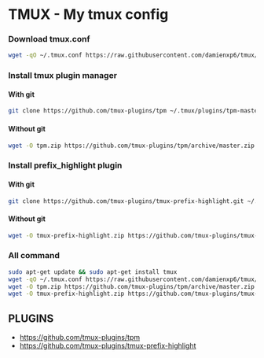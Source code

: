 # TMUX - My tmux config

### Download tmux.conf
```bash
wget -qO ~/.tmux.conf https://raw.githubusercontent.com/damienxp6/tmux/master/tmux.conf
```

### Install tmux plugin manager
#### With git
```bash
git clone https://github.com/tmux-plugins/tpm ~/.tmux/plugins/tpm-master
```
#### Without git
```bash
wget -O tpm.zip https://github.com/tmux-plugins/tpm/archive/master.zip && mkdir -p -v ~/.tmux/plugins && unzip tpm.zip -d ~/.tmux/plugins/
```

### Install prefix_highlight plugin
#### With git
```bash
git clone https://github.com/tmux-plugins/tmux-prefix-highlight.git ~/.tmux/plugins/tmux-prefix-highlight-master
```
#### Without git
```bash
wget -O tmux-prefix-highlight.zip https://github.com/tmux-plugins/tmux-prefix-highlight/archive/master.zip && mkdir -p -v ~/.tmux/plugins && unzip tmux-prefix-highlight.zip -d ~/.tmux/plugins/
```

### All command
```bash
sudo apt-get update && sudo apt-get install tmux
wget -qO ~/.tmux.conf https://raw.githubusercontent.com/damienxp6/tmux/master/tmux.conf
wget -O tpm.zip https://github.com/tmux-plugins/tpm/archive/master.zip && mkdir -p -v ~/.tmux/plugins && unzip tpm.zip -d ~/.tmux/plugins/
wget -O tmux-prefix-highlight.zip https://github.com/tmux-plugins/tmux-prefix-highlight/archive/master.zip && mkdir -p -v ~/.tmux/plugins && unzip tmux-prefix-highlight.zip -d ~/.tmux/plugins/
```

## PLUGINS
- https://github.com/tmux-plugins/tpm
- https://github.com/tmux-plugins/tmux-prefix-highlight
